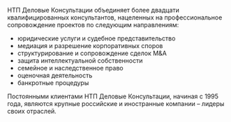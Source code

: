 НТП Деловые Консультации объединяет более двадцати квалифицированных консультантов,
нацеленных на профессиональное сопровождение проектов по следующим направлениям:

* юридические услуги и судебное представительство
* медиация и разрешение корпоративных споров
* структурирование и сопровождение сделок M&A
* защита интеллектуальной собственности
* семейное и наследственное право
* оценочная деятельность
* банкротные процедуры

Постоянными клиентами НТП Деловые Консультации, начиная с 1995 года,
являются крупные российские и иностранные компании – лидеры своих отраслей.

